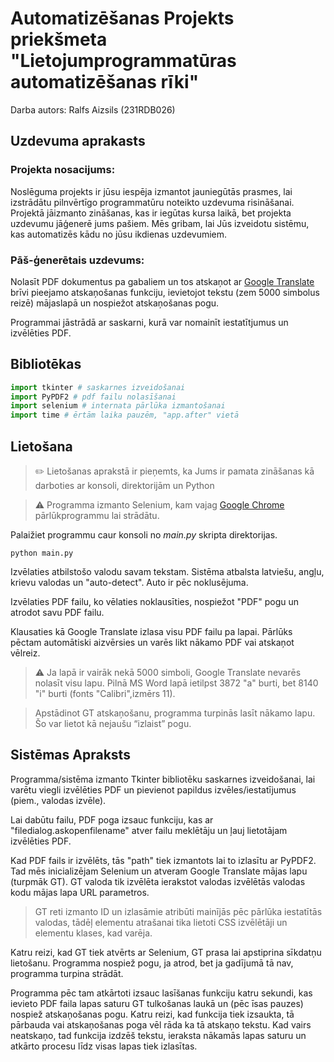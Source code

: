 # Automatizēšanas Projekts priekšmeta "Lietojumprogrammatūras automatizēšanas rīki"

Darba autors: Ralfs Aizsils (231RDB026)

## Uzdevuma aprakasts

### Projekta nosacijums:
Noslēguma projekts ir jūsu iespēja izmantot jauniegūtās prasmes, lai izstrādātu pilnvērtīgo programmatūru noteikto uzdevuma risināšanai. Projektā jāizmanto zināšanas, kas ir iegūtas kursa laikā, bet projekta uzdevumu jāģenerē jums pašiem. Mēs gribam, lai Jūs izveidotu sistēmu, kas automatizēs kādu no jūsu ikdienas uzdevumiem.

### Pāš-ģenerētais uzdevums:
Nolasīt PDF dokumentus pa gabaliem un tos atskaņot ar [Google Translate](https://translate.google.com/) brīvi pieejamo atskaņošanas funkciju, ievietojot tekstu (zem 5000 simbolus reizē) mājaslapā un nospiežot atskaņošanas pogu.

Programmai jāstrādā ar saskarni, kurā var nomainīt iestatītjumus un izvēlēties PDF.

## Bibliotēkas

```python
import tkinter # saskarnes izveidošanai
import PyPDF2 # pdf failu nolasīšanai
import selenium # internata pārlūka izmantošanai
import time # ērtām laika pauzēm, "app.after" vietā
```

## Lietošana

> ✏️ Lietošanas aprakstā ir pieņemts, ka Jums ir pamata zināšanas kā darboties ar konsoli, direktorijām un Python

> ⚠️ Programma izmanto Selenium, kam vajag [Google Chrome](https://www.google.com/chrome/) pārlūkprogrammu lai strādātu.

Palaižiet programmu caur konsoli no _main.py_ skripta direktorijas.

```
python main.py
```
Izvēlaties atbilstošo valodu savam tekstam. Sistēma atbalsta latviešu, angļu, krievu valodas un "auto-detect". Auto ir pēc noklusējuma.

Izvēlaties PDF failu, ko vēlaties noklausīties, nospiežot "PDF" pogu un atrodot savu PDF failu.

Klausaties kā Google Translate izlasa visu PDF failu pa lapai. Pārlūks pēctam automātiski aizvērsies un varēs likt nākamo PDF vai atskaņot vēlreiz.

> ⚠️ Ja lapā ir vairāk nekā 5000 simboli, Google Translate nevarēs nolasīt visu lapu. Pilnā MS Word lapā ietilpst 3872 "a" burti, bet 8140 "i" burti (fonts "Calibri",izmērs 11).

> Apstādinot GT atskaņošanu, programma turpinās lasīt nākamo lapu. Šo var lietot kā nejaušu “izlaist” pogu.

## Sistēmas Apraksts

Programma/sistēma izmanto Tkinter bibliotēku saskarnes izveidošanai, lai varētu viegli izvēlēties PDF un pievienot papildus izvēles/iestatījumus (piem., valodas izvēle). 

Lai dabūtu failu, PDF poga izsauc funkciju, kas ar "filedialog.askopenfilename" atver failu meklētāju un ļauj lietotājam izvēlēties PDF.

Kad PDF fails ir izvēlēts, tās "path" tiek izmantots lai to izlasītu ar PyPDF2. Tad mēs inicializējam Selenium un atveram Google Translate mājas lapu (turpmāk GT). GT valoda tik izvēlēta ierakstot valodas izvēlētās valodas kodu mājas lapa URL parametros.

> GT reti izmanto ID un izlasāmie atribūti mainījās pēc pārlūka iestatītās valodas, tādēļ elementu atrašanai tika lietoti CSS izvēlētāji un elementu klases, kad varēja.

Katru reizi, kad GT tiek atvērts ar Selenium, GT prasa lai apstiprina sīkdatņu lietošanu. Programma nospiež pogu, ja atrod, bet ja gadījumā tā nav, programma turpina strādāt.

Programma pēc tam atkārtoti izsauc lasīšanas funkciju katru sekundi, kas ievieto PDF faila lapas saturu GT tulkošanas laukā un (pēc īsas pauzes) nospiež atskaņošanas pogu. Katru reizi, kad funkcija tiek izsaukta, tā pārbauda vai atskaņošanas poga vēl rāda ka tā atskaņo tekstu. Kad vairs neatskaņo, tad funkcija izdzēš tekstu, ieraksta nākamās lapas saturu un atkārto procesu līdz visas lapas tiek izlasītas.


